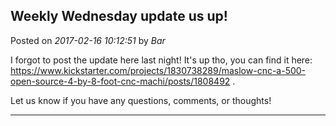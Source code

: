 ## Weekly Wednesday update us up!
Posted on *2017-02-16 10:12:51* by *Bar*

I forgot to post the update here last night! It's up tho, you can find it here: https://www.kickstarter.com/projects/1830738289/maslow-cnc-a-500-open-source-4-by-8-foot-cnc-machi/posts/1808492 .

Let us know if you have any questions, comments, or thoughts!

---

